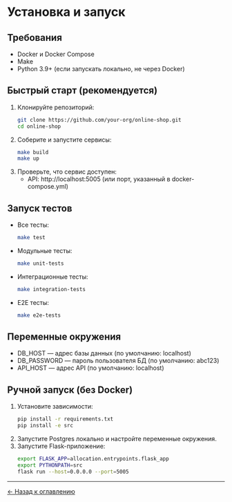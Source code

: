 # Установка и запуск

## Требования
- Docker и Docker Compose
- Make
- Python 3.9+ (если запускать локально, не через Docker)

## Быстрый старт (рекомендуется)

1. Клонируйте репозиторий:
   ```sh
   git clone https://github.com/your-org/online-shop.git
   cd online-shop
   ```
2. Соберите и запустите сервисы:
   ```sh
   make build
   make up
   ```
3. Проверьте, что сервис доступен:
   - API: http://localhost:5005 (или порт, указанный в docker-compose.yml)

## Запуск тестов
- Все тесты:
  ```sh
  make test
  ```
- Модульные тесты:
  ```sh
  make unit-tests
  ```
- Интеграционные тесты:
  ```sh
  make integration-tests
  ```
- E2E тесты:
  ```sh
  make e2e-tests
  ```

## Переменные окружения
- DB_HOST — адрес базы данных (по умолчанию: localhost)
- DB_PASSWORD — пароль пользователя БД (по умолчанию: abc123)
- API_HOST — адрес API (по умолчанию: localhost)

## Ручной запуск (без Docker)
1. Установите зависимости:
   ```sh
   pip install -r requirements.txt
   pip install -e src
   ```
2. Запустите Postgres локально и настройте переменные окружения.
3. Запустите Flask-приложение:
   ```sh
   export FLASK_APP=allocation.entrypoints.flask_app
   export PYTHONPATH=src
   flask run --host=0.0.0.0 --port=5005
   ```

---
[← Назад к оглавлению](index.md)


